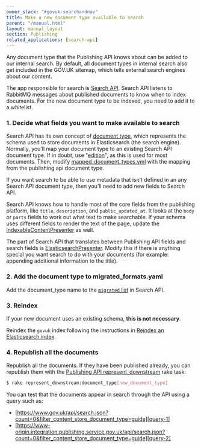 ```yaml
---
owner_slack: "#govuk-searchandnav"
title: Make a new document type available to search
parent: "/manual.html"
layout: manual_layout
section: Publishing
related_applications: [search-api]
---
```


Any document type that the Publishing API knows about can be added to our
internal search. By default, all document types in internal search also get
included in the GOV.UK sitemap, which tells external search engines about our
content.

The app responsible for search is [Search API][search-api]. Search API listens
to RabbitMQ messages about published documents to know when to index documents.
For the new document type to be indexed, you need to add it to a whitelist.

### 1. Decide what fields you want to make available to search

Search API has its own concept of [document type][doc-types], which represents
the schema used to store documents in Elasticsearch (the search engine).
Normally, you’ll map your document type to an existing Search API document type.
If in doubt, use "[edition][edition]", as this is used for most documents.
Then, modify [mapped_document_types.yml][mapped-doc-types] with the mapping
from the publishing api document type.

If you want search to be able to use metadata that isn’t defined in an any
Search API document type, then you’ll need to add new fields to Search API.

Search API knows how to handle most of the core fields from the publishing
platform, like `title`, `description`, and `public_updated_at`. It looks at the
`body` or `parts` fields to work out what text to make searchable. If your
schema uses different fields to render the text of the page, update the
[IndexableContentPresenter][i-c-presenter] as well.

The part of Search API that translates between Publishing API fields and search
fields is [ElasticsearchPresenter][e-s-presenter].
Modify this if there is anything special you want search to do with your
documents (for example: appending additional information to the title).

### 2. Add the document type to migrated_formats.yaml

Add the document_type name to the [`migrated` list][migrated-list] in Search
API.

### 3. Reindex

If your new document uses an existing schema, **this is not necessary**.

Reindex the `govuk` index following the instructions in
[Reindex an Elasticsearch index][reindex].

### 4. Republish all the documents

Republish all the documents. If they have been published already, you can
republish them with the [Publishing API represent_downstream][task] rake task:

```sh
$ rake represent_downstream:document_type[new_document_type]
```

You can test that the documents appear in search through the API using a query such as:

- [https://www.gov.uk/api/search.json?count=0&filter_content_store_document_type=guide][query-1]
- [https://www-origin.integration.publishing.service.gov.uk/api/search.json?count=0&filter_content_store_document_type=guide][query-2]

[search-api]: https://github.com/alphagov/search-api
[doc-types]: https://github.com/alphagov/search-api/blob/main/docs/schemas.md#elasticsearch-document-types
[edition]: https://github.com/alphagov/search-api/blob/main/config/schema/elasticsearch_types/edition.json
[mapped-doc-types]: https://github.com/alphagov/search-api/blob/main/config/govuk_index/mapped_document_types.yaml
[i-c-presenter]: https://github.com/alphagov/search-api/blob/main/lib/govuk_index/presenters/indexable_content_presenter.rb
[e-s-presenter]: https://github.com/alphagov/search-api/blob/main/lib/govuk_index/presenters/elasticsearch_presenter.rb
[migrated-list]: https://github.com/alphagov/search-api/blob/main/config/govuk_index/migrated_formats.yaml
[reindex]: reindex-elasticsearch.html
[task]: https://github.com/alphagov/publishing-api/blob/main/lib/tasks/represent_downstream.rake
[query-1]: https://www.gov.uk/api/search.json?count=0&filter_content_store_document_type=guide
[query-2]: https://www-origin.integration.publishing.service.gov.uk/api/search.json?count=0&filter_content_store_document_type=guide
